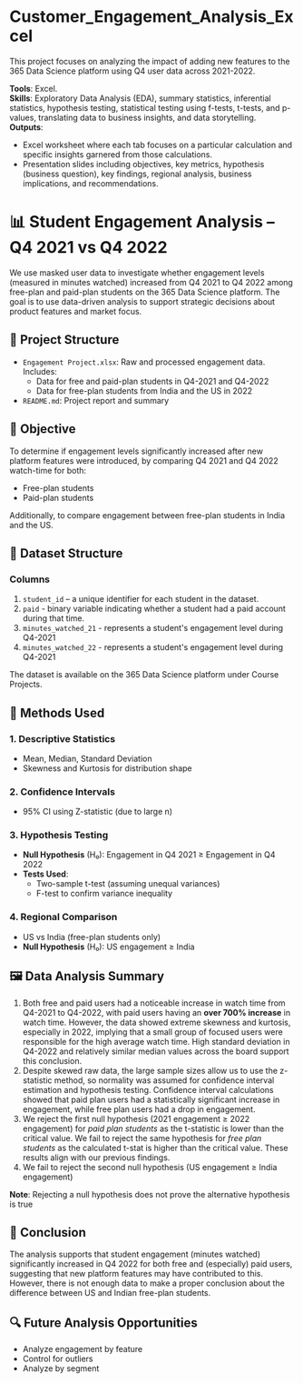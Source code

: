 # Customer_Engagement_Analysis_Excel
This project focuses on analyzing the impact of adding new features to the 365 Data Science platform using Q4 user data across 2021-2022.

**Tools**: Excel.  
**Skills**: Exploratory Data Analysis (EDA), summary statistics, inferential statistics, hypothesis testing, statistical testing using f-tests, t-tests, and p-values, translating data to business insights, and data storytelling.  
**Outputs**: 
  * Excel worksheet where each tab focuses on a particular calculation and specific insights garnered from those calculations.
  * Presentation slides including objectives, key metrics, hypothesis (business question), key findings, regional analysis, business implications, and recommendations. 

# 📊 Student Engagement Analysis – Q4 2021 vs Q4 2022
We use masked user data to investigate whether engagement levels (measured in minutes watched) increased from Q4 2021 to Q4 2022 among free-plan and paid-plan students on the 365 Data Science platform. The goal is to use data-driven analysis to support strategic decisions about product features and market focus.

## 📁 Project Structure

- `Engagement Project.xlsx`: Raw and processed engagement data. Includes:
  * Data for free and paid-plan students in Q4-2021 and Q4-2022
  * Data for free-plan students from India and the US in 2022
- `README.md`: Project report and summary

## 🎯 Objective
To determine if engagement levels significantly increased after new platform features were introduced, by comparing Q4 2021 and Q4 2022 watch-time for both:
- Free-plan students
- Paid-plan students

Additionally, to compare engagement between free-plan students in India and the US.

## 🎲 Dataset Structure
### Columns
  1. `student_id` – a unique identifier for each student in the dataset.
  2. `paid` - binary variable indicating whether a student had a paid account during that time.
  3. `minutes_watched_21` - represents a student's engagement level during Q4-2021
  4. `minutes_watched_22` - represents a student's engagement level during Q4-2021

The dataset is available on the 365 Data Science platform under Course Projects. 

## 🔬 Methods Used
### 1. Descriptive Statistics
- Mean, Median, Standard Deviation
- Skewness and Kurtosis for distribution shape

### 2. Confidence Intervals
- 95% CI using Z-statistic (due to large n)
  
### 3. Hypothesis Testing
- **Null Hypothesis** (H₀): Engagement in Q4 2021 ≥ Engagement in Q4 2022
- **Tests Used**:
  - Two-sample t-test (assuming unequal variances)
  - F-test to confirm variance inequality

### 4. Regional Comparison
- US vs India (free-plan students only)
- **Null Hypothesis** (H₀): US engagement ≥ India
  
## 🖼️ Data Analysis Summary
  1. Both free and paid users had a noticeable increase in watch time from Q4-2021 to Q4-2022, with paid users having an **over 700% increase** in watch time. However, the data showed extreme skewness and kurtosis, especially in 2022, implying that a small group of focused users were responsible for the high average watch time. High standard deviation in Q4-2022 and relatively similar median values across the board support this conclusion.
  2. Despite skewed raw data, the large sample sizes allow us to use the z-statistic method, so normality was assumed for confidence interval estimation and hypothesis testing. Confidence interval calculations showed that paid plan users had a statistically significant increase in engagement, while free plan users had a drop in engagement.
  3. We reject the first null hypothesis (2021 engagement ≥ 2022 engagement) for _paid plan students_ as the t-statistic is lower than the critical value. We fail to reject the same hypothesis for _free plan students_ as the calculated t-stat is higher than the critical value. These results align with our previous findings.
  4. We fail to reject the second null hypothesis (US engagement ≥ India engagement)

**Note**: Rejecting a null hypothesis does not prove the alternative hypothesis is true

## 📌 Conclusion
The analysis supports that student engagement (minutes watched) significantly increased in Q4 2022 for both free and (especially) paid users, suggesting that new platform features may have contributed to this. However, there is not enough data to make a proper conclusion about the difference between US and Indian free-plan students.

## 🔍 Future Analysis Opportunities
- Analyze engagement by feature
- Control for outliers
- Analyze by segment


